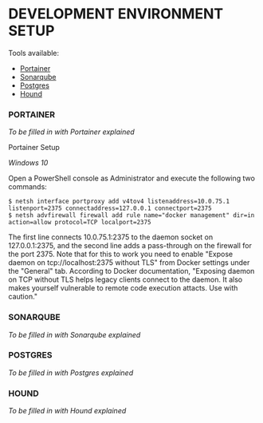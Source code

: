 # DEVELOPMENT ENVIRONMENT SETUP

Tools available:

* [Portainer](#portainer)
* [Sonarqube](#sonarqube)
* [Postgres](#postgres)
* [Hound](#hound)

### PORTAINER

_To be filled in with Portainer explained_

Portainer Setup

_Windows 10_

Open a PowerShell console as Administrator and execute the following two commands:
```
$ netsh interface portproxy add v4tov4 listenaddress=10.0.75.1 listenport=2375 connectaddress=127.0.0.1 connectport=2375
$ netsh advfirewall firewall add rule name="docker management" dir=in action=allow protocol=TCP localport=2375
```
The first line connects 10.0.75.1:2375 to the daemon socket on 127.0.0.1:2375, and the second line adds a pass-through on the firewall for the port 2375. Note that for this to work you need to enable "Expose daemon on tcp://localhost:2375 without TLS" from Docker settings under the "General" tab. According to Docker documentation, "Exposing daemon on TCP without TLS helps legacy clients connect to the daemon. It also makes yourself vulnerable to remote code execution attacts. Use with caution."

### SONARQUBE

_To be filled in with Sonarqube explained_

### POSTGRES

_To be filled in with Postgres explained_

### HOUND

_To be filled in with Hound explained_